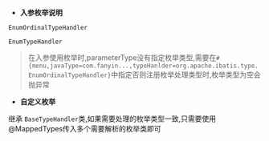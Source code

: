 * **入参枚举说明**

``` 
EnumOrdinalTypeHandler 
```

```
EnumTypeHandler
```
> 在入参使用枚举时,parameterType没有指定枚举类型,需要在```#{menu,javaType=com.fanyin...,typeHanlder=org.apache.ibatis.type.EnumOrdinalTypeHandler}```中指定否则注册枚举处理类型时,枚举类型为空会抛异常

* **自定义枚举**

继承 ```BaseTypeHandler```类,如果需要处理的枚举类型一致,只需要使用@MappedTypes传入多个需要解析的枚举类即可
